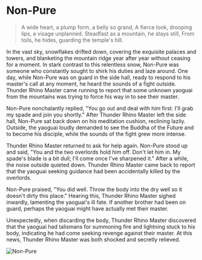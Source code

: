 # Non-Pure

> A wide heart, a plump form, a belly so grand,
> A fierce look, drooping lips, a visage unplanned.
> Steadfast as a mountain, he stays still,
> From toils, he hides, guarding the temple's hill.

In the vast sky, snowflakes drifted down, covering the exquisite palaces
and towers, and blanketing the mountain ridge year after year without
ceasing for a moment. In stark contrast to this relentless snow, Non-Pure
was someone who constantly sought to shirk his duties and laze around.
One day, while Non-Pure was on guard in the side hall, ready to respond
to his master's call at any moment, he heard the sounds of a fight outside.
Thunder Rhino Master came running to report that some unknown
yaoguai from the mountains was trying to force his way in to see their
master.

Non-Pure nonchalantly replied, "You go out and deal with him first. I'll
grab my spade and join you shortly." After Thunder Rhino Master left the
side hall, Non-Pure sat back down on his meditation cushion, reclining
lazily. Outside, the yaoguai loudly demanded to see the Buddha of the
Future and to become his disciple, while the sounds of the fight grew
more intense.

Thunder Rhino Master returned to ask for help again. Non-Pure stood up
and said, "You and the two overlords hold him off. Don't let him in. My
spade's blade is a bit dull; I'll come once I've sharpened it." After a while,
the noise outside quieted down. Thunder Rhino Master came back to
report that the yaoguai seeking guidance had been accidentally killed by
the overlords.

Non-Pure praised, "You did well. Throw the body into the dry well so it
doesn't dirty this place." Hearing this, Thunder Rhino Master sighed
inwardly, lamenting the yaoguai's ill fate. If another brother had been on
guard, perhaps the yaoguai might have actually met their master.

Unexpectedly, when discarding the body, Thunder Rhino Master
discovered that the yaoguai had talismans for summoning fire and
lightning stuck to his body, indicating he had come seeking revenge
against their master. At this news, Thunder Rhino Master was both
shocked and secretly relieved.

![Non-Pure](/image-20240827233020757.png)